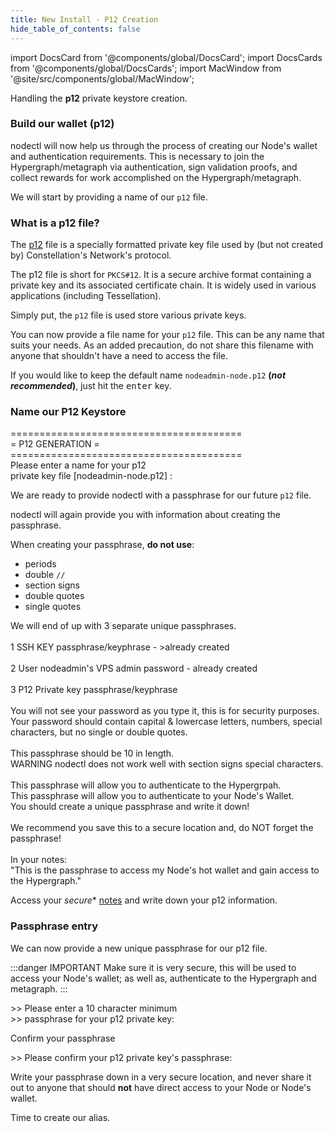 ```yaml
---
title: New Install - P12 Creation
hide_table_of_contents: false
---
```

<intro-end />

import DocsCard from '@components/global/DocsCard';
import DocsCards from '@components/global/DocsCards';
import MacWindow from '@site/src/components/global/MacWindow';

<head>
  <title>Constellation Network automation with nodectl</title>
  <meta
    name="description"
    content="nodectl installation of new Node"
  />
</head>

Handling the **p12** private keystore creation.

### Build our wallet (p12)

nodectl will now help us through the process of creating our Node's wallet and authentication requirements. This is necessary to join the Hypergraph/metagraph via authentication, sign validation proofs, and collect rewards for work accomplished on the Hypergraph/metagraph.

We will start by providing a name of our `p12` file.

### What is a p12 file?

The [p12](/validate/validator/p12) file is a specially formatted private key file used by (but not created by) Constellation's Network's protocol.  

The p12 file is short for `PKCS#12`. It is a secure archive format containing a private key and its associated certificate chain. It is widely used in various applications (including Tessellation).

Simply put, the `p12` file is used store various private keys. 

You can now provide a file name for your `p12` file.  This can be any name that suits your needs.  As an added precaution, do not share this filename with anyone that shouldn't have a need to access the file.

If you would like to keep the default name `nodeadmin-node.p12` **(*not recommended*)**, just hit the <kbd>enter</kbd> key.

### Name our P12 Keystore

<MacWindow>
  ========================================<br />
  =             P12 GENERATION           =<br />
  ========================================<br />
  Please enter a name for your p12<br />
  private key file [nodeadmin-node.p12] :<br />
</MacWindow>

We are ready to provide nodectl with a passphrase for our future `p12` file.

nodectl will again provide you with information about creating the passphrase.

When creating your passphrase, **do not use**:
 - periods
 - double `//` 
 - section signs
 - double quotes
 - single quotes

<MacWindow>
  We will end of up with 3 separate unique
  passphrases.<br />
<br />
  1 SSH KEY passphrase/keyphrase - >already created<br />
<br />
  2 User nodeadmin's VPS admin password - already created<br />
<br />
  3 P12 Private key passphrase/keyphrase<br />
<br />
  You will not see your password as you type it, this is for security purposes.
  Your password should contain capital & lowercase letters, numbers, special characters,
  but no single or double quotes.<br />
<br />
  This passphrase should be 10 in length.<br />
   WARNING  nodectl does not work well with section signs
  special characters.<br />
<br />
  This passphrase will allow you to authenticate to the
  Hypergrpah.<br />
  This passphrase will allow you to authenticate to your Node's
  Wallet.<br />
  You should create a unique passphrase and write it down!<br />
<br />
  We recommend you save this to a secure location and, do NOT
  forget the passphrase!<br />
<br />
  In your notes:<br />
  "This is the passphrase to access my Node's hot wallet and gain
  access to the Hypergraph."<br />
</MacWindow>

Access your *secure** [notes](/validate/resources/nodectl-notes) and write down your p12 information.
### Passphrase entry

We can now provide a new unique passphrase for our p12 file.  

:::danger IMPORTANT
Make sure it is very secure, this will be used to access your Node's wallet; as well as, authenticate to the Hypergraph and metagraph.
:::

<MacWindow>
>> Please enter a 10 character minimum<br />
>> passphrase for your p12 private key:<br />
</MacWindow>

Confirm your passphrase

<MacWindow>
>> Please confirm your p12 private key's passphrase:<br />
</MacWindow>

Write your passphrase down in a very secure location, and never share it out to anyone that should **not** have direct access to your Node or Node's wallet.

Time to create our alias.